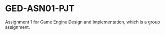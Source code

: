 # GED-ASN01-PJT
Assignment 1 for Game Engine Design and Implementation, which is a group assignment.
